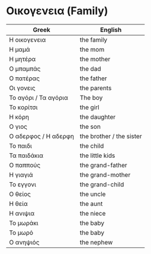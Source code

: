 # Οικογενεια (Family)

| Greek | English |
|--|--|
| Η οικογενεια | the family |
| H μαμά | the mom |
| Η μητέρα | the mother |
| Ο μπαμπάς | the dad |
| Ο πατέρας | the father |
| Οι γονεις | the parents |
| Το αγόρι / Τα αγόρια | The boy |
| Το κορίτσι | the girl |
| Η κόρη | the daughter |
| Ο γιος | the son |
| Ο αδερφος / Η αδερφη | the brother / the sister |
| Το παιδι | the child |
| Τα παιδάκια | the little kids |
| Ο παππούς | the grand-father |
| Η γιαγιά | the grand-mother |
| Το εγγονι | the grand-child |
| Ο θείος | the uncle |
| Η θεία | the aunt |
| Η ανιψια | the niece |
| Το μωράκι | the baby |
| Το μωρό | the baby |
| Ο ανηψιός | the nephew |